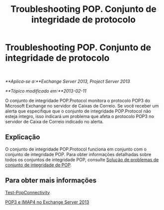 ﻿---
title: Troubleshooting POP. Conjunto de integridade de protocolo
TOCTitle: Troubleshooting POP. Conjunto de integridade de protocolo
ms:assetid: 4a205a83-153a-4e93-a7af-43d2ab815809
ms:mtpsurl: https://technet.microsoft.com/pt-br/library/ms.exch.scom.pop.protocol(v=EXCHG.150)
ms:contentKeyID: 53275613
ms.date: 03/07/2017
mtps_version: v=EXCHG.150
ms.translationtype: MT
---

# Troubleshooting POP. Conjunto de integridade de protocolo

 

_**Aplica-se a:**Exchange Server 2013, Project Server 2013_

_**Tópico modificado em:**2013-02-11_

O conjunto de integridade POP.Protocol monitora o protocolo POP3 do Microsoft Exchange no servidor de Caixas de Correio. Se você receber um alerta que especifique que o conjunto de integridade POP.Protocol não esteja íntegro, isso indicará um problema que afeta o protocolo POP3 no servidor de Caixa de Correio indicado no alerta.

## Explicação

O conjunto de integridade POP.Protocol funciona em conjunto com o conjunto de integridade POP. Para obter informações detalhadas sobre todos os conjuntos de integridade POP, consulte [Solução de problemas de conjunto de integridade de POP](troubleshooting-pop-health-set.md).

## Para obter mais informações

[Test-PopConnectivity](https://technet.microsoft.com/pt-br/library/bb738143\(v=exchg.150\))

[POP3 e IMAP4 no Exchange Server 2013](https://technet.microsoft.com/pt-br/library/jj657728\(v=exchg.150\))


